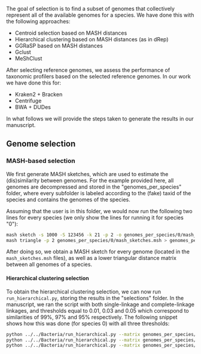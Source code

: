 The goal of selection is to find a subset of genomes that collectively represent all of the available genomes for a species. We have done this with the following approaches:

- Centroid selection based on MASH distances
- Hierarchical clustering based on MASH distances (as in dRep)
- GGRaSP based on MASH distances
- Gclust
- MeShClust

After selecting reference genomes, we assess the performance of taxonomic profilers based on the selected reference genomes. In our work we have done this for:

- Kraken2 + Bracken
- Centrifuge
- BWA + DUDes

In what follows we will provide the steps taken to generate the results in our manuscript.

## Genome selection
### MASH-based selection
We first generate MASH sketches, which are used to estimate the (dis)similarity between genomes. For the example provided here, all genomes are decompressed and stored in the "genomes_per_species" folder, where every subfolder is labeled according to the (fake) taxid of the species and contains the genomes of the species.

Assuming that the user is in this folder, we would now run the following two lines for every species (we only show the lines for running it for species "0"):

```bash
mash sketch -s 1000 -S 123456 -k 21 -p 2 -o genomes_per_species/0/mash_sketches.msh genomes_per_species/0/*.fa
mash triangle -p 2 genomes_per_species/0/mash_sketches.msh > genomes_per_species/0/mash_distances.dist
```

After doing so, we obtain a MASH sketch for every genome (located in the `mash_sketches.msh` files), as well as a lower triangular distance matrix between all genomes of a species.

#### Hierarchical clustering selection
To obtain the hierarchical clustering selection, we can now run `run_hierarchical.py`, storing the results in the "selections" folder. In the manuscript, we ran the script with both single-linkage and complete-linkage linkages, and thresholds equal to 0.01, 0.03 and 0.05 which correspond to similarities of 99%, 97% and 95% respectively. The following snippet shows how this was done (for species 0) with all three thresholds:

```bash
python ../../Bacteria/run_hierarchical.py --matrix genomes_per_species/0/mash_distances.dist --threshold 0.01 --output selections/0
python ../../Bacteria/run_hierarchical.py --matrix genomes_per_species/0/mash_distances.dist --threshold 0.03 --output selections/0
python ../../Bacteria/run_hierarchical.py --matrix genomes_per_species/0/mash_distances.dist --threshold 0.05 --output selections/0
```